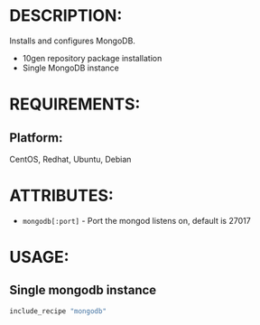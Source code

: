 # DESCRIPTION:

Installs and configures MongoDB.

* 10gen repository package installation
* Single MongoDB instance

# REQUIREMENTS:

## Platform:

CentOS, Redhat, Ubuntu, Debian

# ATTRIBUTES:

* `mongodb[:port]` - Port the mongod listens on, default is 27017

# USAGE:

## Single mongodb instance

```ruby
include_recipe "mongodb"
```
